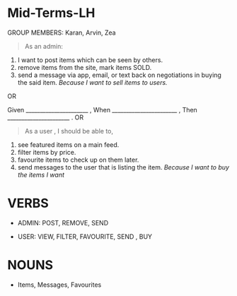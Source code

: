 # Mid-Terms-LH
GROUP MEMBERS: Karan, Arvin, Zea

> As an admin:
1. I want to post items which can be seen by others.
2. remove items from the site, mark items SOLD.
3. send a message via app, email, or text back on negotiations in buying the said item.
*Because I want to sell items to users.*


OR

Given ______________________ ,
When _______________________ ,
Then  ______________________ .
OR

> As a user ,
I should be able to,
1. see featured items on a main feed.
2. filter items by price.
3. favourite items to check up on them later.
4. send messages to the user that is listing the item.
*Because I want to buy the items I want*

# VERBS

* ADMIN: POST, REMOVE, SEND 

* USER: VIEW, FILTER, FAVOURITE, SEND , BUY

# NOUNS

* Items, Messages, Favourites 
